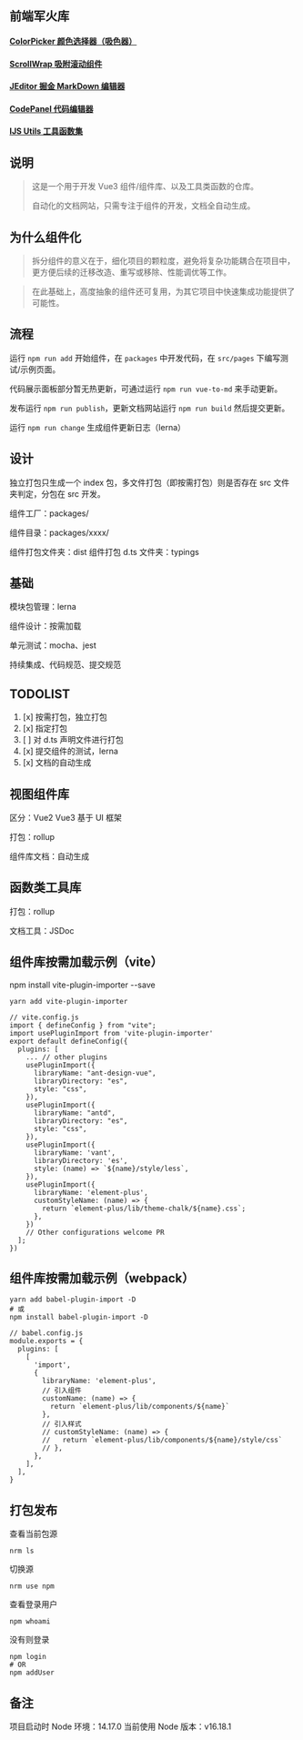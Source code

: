 <!--
 * @Author: ShawnPhang
 * @Date: 2021-09-02 10:44:23
 * @Description: 前端组件库搭建
 * @LastEditors: ShawnPhang <site: book.palxp.com>
 * @LastEditTime: 2023-06-21 15:29:02
 * @site: book.palxp.com / blog.palxp.com
-->

## 前端军火库

<!-- START -->

#### [ColorPicker 颜色选择器（吸色器）](/#/color-picker)

#### [ScrollWrap 吸附滚动组件](/#/scroll-wrap)

#### [JEditor 掘金 MarkDown 编辑器](/#/j-editor)

#### [CodePanel 代码编辑器](/#/code-panel)

#### [IJS Utils 工具函数集](/#/ijs-utils)

<!-- END -->

## 说明

> 这是一个用于开发 Vue3 组件/组件库、以及工具类函数的仓库。
>
> 自动化的文档网站，只需专注于组件的开发，文档全自动生成。

## 为什么组件化

> 拆分组件的意义在于，细化项目的颗粒度，避免将复杂功能耦合在项目中，更方便后续的迁移改造、重写或移除、性能调优等工作。

> 在此基础上，高度抽象的组件还可复用，为其它项目中快速集成功能提供了可能性。

## 流程

运行 `npm run add` 开始组件，在 `packages` 中开发代码，在 `src/pages` 下编写测试/示例页面。

代码展示面板部分暂无热更新，可通过运行 `npm run vue-to-md` 来手动更新。

发布运行 `npm run publish`，更新文档网站运行 `npm run build` 然后提交更新。

运行 `npm run change` 生成组件更新日志（lerna）

## 设计

独立打包只生成一个 index 包，多文件打包（即按需打包）则是否存在 src 文件夹判定，分包在 src 开发。

组件工厂：packages/

组件目录：packages/xxxx/

组件打包文件夹：dist
组件打包 d.ts 文件夹：typings

## 基础

模块包管理：lerna

组件设计：按需加载

单元测试：mocha、jest

持续集成、代码规范、提交规范

## TODOLIST

1. [x] 按需打包，独立打包
2. [x] 指定打包
3. [ ] 对 d.ts 声明文件进行打包
4. [x] 提交组件的测试，lerna
5. [x] 文档的自动生成

## 视图组件库

区分：Vue2 Vue3 基于 UI 框架

打包：rollup

组件库文档：自动生成

## 函数类工具库

打包：rollup

文档工具：JSDoc

## 组件库按需加载示例（vite）

npm install vite-plugin-importer --save

```
yarn add vite-plugin-importer
```

```
// vite.config.js
import { defineConfig } from "vite";
import usePluginImport from 'vite-plugin-importer'
export default defineConfig({
  plugins: [
    ... // other plugins
    usePluginImport({
      libraryName: "ant-design-vue",
      libraryDirectory: "es",
      style: "css",
    }),
    usePluginImport({
      libraryName: "antd",
      libraryDirectory: "es",
      style: "css",
    }),
    usePluginImport({
      libraryName: 'vant',
      libraryDirectory: 'es',
      style: (name) => `${name}/style/less`,
    }),
    usePluginImport({
      libraryName: 'element-plus',
      customStyleName: (name) => {
        return `element-plus/lib/theme-chalk/${name}.css`;
      },
    })
    // Other configurations welcome PR
  ];
})
```

## 组件库按需加载示例（webpack）

```
yarn add babel-plugin-import -D
# 或
npm install babel-plugin-import -D
```

```
// babel.config.js
module.exports = {
  plugins: [
    [
      'import',
      {
        libraryName: 'element-plus',
        // 引入组件
        customName: (name) => {
          return `element-plus/lib/components/${name}`
        },
        // 引入样式
        // customStyleName: (name) => {
        //   return `element-plus/lib/components/${name}/style/css`
        // },
      },
    ],
  ],
}
```

## 打包发布

查看当前包源

```
nrm ls
```

切换源

```
nrm use npm
```

查看登录用户

```
npm whoami
```

没有则登录

```
npm login
# OR
npm addUser
```

## 备注

项目启动时 Node 环境：14.17.0 当前使用 Node 版本：v16.18.1
